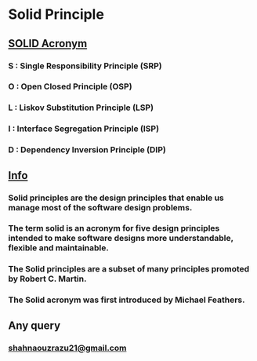 # Solid Principle 
## <u>SOLID Acronym</u>
### S : Single Responsibility Principle (SRP)
### O : Open Closed Principle (OSP)
### L : Liskov Substitution Principle (LSP)
### I : Interface Segregation Principle (ISP)
### D : Dependency Inversion Principle (DIP)

## <u>Info</u>
### Solid principles are the design principles that enable us manage most of the software design problems.
### The term solid is an acronym for five design principles intended to make software designs more understandable, flexible and maintainable.
### The Solid principles are a subset of many principles promoted by Robert C. Martin.
### The Solid acronym was first introduced by Michael Feathers.

## Any query
### shahnaouzrazu21@gmail.com